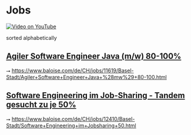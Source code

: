 # Jobs

[![Video on YouTube](https://img.youtube.com/vi/Qf4vKzQXaQ4/0.jpg)](https://www.youtube.com/watch?v=Qf4vKzQXaQ4)

sorted alphabetically 

## [Agiler Software Engineer Java (m/w) 80-100%](11619.md)

⭢ https://www.baloise.com/de/CH/jobs/11619/Basel-Stadt/Agiler+Software+Engineer+Java+%28mw%29+80-100.html

## [Software Engineering im Job-Sharing - Tandem gesucht zu je 50%](12410.md)

⭢ https://www.baloise.com/de/CH/jobs/12410/Basel-Stadt/Software+Engineering+im+Jobsharing+50.html
